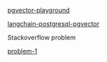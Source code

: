 [pgvector-playground](https://github.com/pamelafox/pgvector-playground)

[langchain-postgresql-pgvector](https://github.com/zeomachado/langchain-postgresql-pgvector/blob/main/pgvector-demo.py)


Stackoverflow problem

[problem-1](https://stackoverflow.com/questions/79128162/chain-one-agent-and-two-tools-in-llama-index-with-pgvector)
